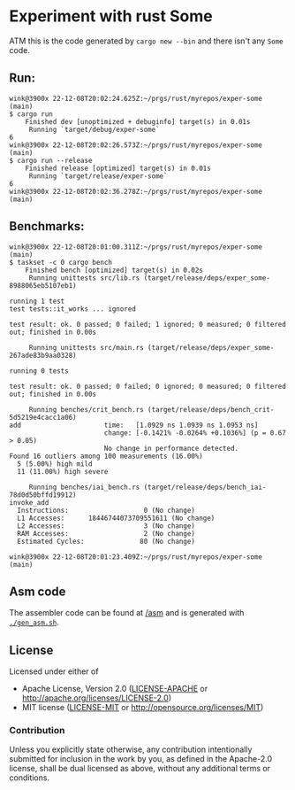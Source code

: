 # Experiment with rust Some

ATM this is the code generated by `cargo new --bin` and
there isn't any `Some` code.

## Run:

```
wink@3900x 22-12-08T20:02:24.625Z:~/prgs/rust/myrepos/exper-some (main)
$ cargo run
    Finished dev [unoptimized + debuginfo] target(s) in 0.01s
     Running `target/debug/exper-some`
6
wink@3900x 22-12-08T20:02:26.573Z:~/prgs/rust/myrepos/exper-some (main)
$ cargo run --release
    Finished release [optimized] target(s) in 0.01s
     Running `target/release/exper-some`
6
wink@3900x 22-12-08T20:02:36.278Z:~/prgs/rust/myrepos/exper-some (main)
```

## Benchmarks:

```
wink@3900x 22-12-08T20:01:00.311Z:~/prgs/rust/myrepos/exper-some (main)
$ taskset -c 0 cargo bench
    Finished bench [optimized] target(s) in 0.02s
     Running unittests src/lib.rs (target/release/deps/exper_some-8988065eb5107eb1)

running 1 test
test tests::it_works ... ignored

test result: ok. 0 passed; 0 failed; 1 ignored; 0 measured; 0 filtered out; finished in 0.00s

     Running unittests src/main.rs (target/release/deps/exper_some-267ade83b9aa0328)

running 0 tests

test result: ok. 0 passed; 0 failed; 0 ignored; 0 measured; 0 filtered out; finished in 0.00s

     Running benches/crit_bench.rs (target/release/deps/bench_crit-5d5219e4cacc1a06)
add                     time:   [1.0929 ns 1.0939 ns 1.0953 ns]
                        change: [-0.1421% -0.0264% +0.1036%] (p = 0.67 > 0.05)
                        No change in performance detected.
Found 16 outliers among 100 measurements (16.00%)
  5 (5.00%) high mild
  11 (11.00%) high severe

     Running benches/iai_bench.rs (target/release/deps/bench_iai-78d0d50bffd19912)
invoke_add
  Instructions:                   0 (No change)
  L1 Accesses:      18446744073709551611 (No change)
  L2 Accesses:                    3 (No change)
  RAM Accesses:                   2 (No change)
  Estimated Cycles:              80 (No change)

wink@3900x 22-12-08T20:01:23.409Z:~/prgs/rust/myrepos/exper-some (main)
```

## Asm code

The assembler code can be found at [/asm](/asm)
and is generated with [`./gen_asm.sh`](/gen_asm.sh).


## License

Licensed under either of

- Apache License, Version 2.0 ([LICENSE-APACHE](LICENSE-APACHE) or http://apache.org/licenses/LICENSE-2.0)
- MIT license ([LICENSE-MIT](LICENSE-MIT) or http://opensource.org/licenses/MIT)

### Contribution

Unless you explicitly state otherwise, any contribution intentionally submitted
for inclusion in the work by you, as defined in the Apache-2.0 license, shall
be dual licensed as above, without any additional terms or conditions.
